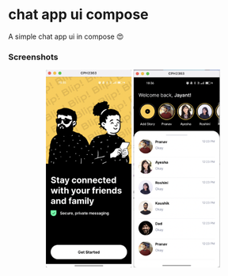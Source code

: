 # chat app ui compose

A simple chat app ui in compose 😍

### Screenshots

<p align="center">

<img  src="screenshot/one.png" height="400"/>
<img  src="screenshot/two.png" height="400"/>
</p>
